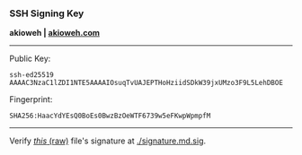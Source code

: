 ### SSH Signing Key

**akioweh | [akioweh.com](https://akioweh.com)**

---

Public Key:
```
ssh-ed25519 AAAAC3NzaC1lZDI1NTE5AAAAIOsuqTvUAJEPTHoHziidSDkW39jxUMzo3F9L5LehDBOE
```
Fingerprint:
```
SHA256:HaacYdYEsQ0BoEs0BwzBzOeWTF6739w5eFKwpWpmpfM
```

---

Verify [*this* (raw)](signature.md) file's signature at [./signature.md.sig](signature.md.sig).
